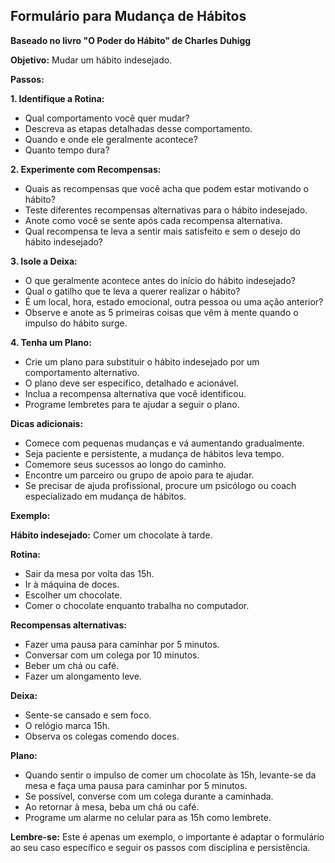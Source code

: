 ## Formulário para Mudança de Hábitos

**Baseado no livro "O Poder do Hábito" de Charles Duhigg**

**Objetivo:** Mudar um hábito indesejado.

**Passos:**

**1. Identifique a Rotina:**

* Qual comportamento você quer mudar?
* Descreva as etapas detalhadas desse comportamento.
* Quando e onde ele geralmente acontece?
* Quanto tempo dura?

**2. Experimente com Recompensas:**

* Quais as recompensas que você acha que podem estar motivando o hábito?
* Teste diferentes recompensas alternativas para o hábito indesejado.
* Anote como você se sente após cada recompensa alternativa.
* Qual recompensa te leva a sentir mais satisfeito e sem o desejo do hábito indesejado?

**3. Isole a Deixa:**

* O que geralmente acontece antes do início do hábito indesejado?
* Qual o gatilho que te leva a querer realizar o hábito?
* É um local, hora, estado emocional, outra pessoa ou uma ação anterior?
* Observe e anote as 5 primeiras coisas que vêm à mente quando o impulso do hábito surge.

**4. Tenha um Plano:**

* Crie um plano para substituir o hábito indesejado por um comportamento alternativo.
* O plano deve ser específico, detalhado e acionável.
* Inclua a recompensa alternativa que você identificou.
* Programe lembretes para te ajudar a seguir o plano.

**Dicas adicionais:**

* Comece com pequenas mudanças e vá aumentando gradualmente.
* Seja paciente e persistente, a mudança de hábitos leva tempo.
* Comemore seus sucessos ao longo do caminho.
* Encontre um parceiro ou grupo de apoio para te ajudar.
* Se precisar de ajuda profissional, procure um psicólogo ou coach especializado em mudança de hábitos.

**Exemplo:**

**Hábito indesejado:** Comer um chocolate à tarde.

**Rotina:**

* Sair da mesa por volta das 15h.
* Ir à máquina de doces.
* Escolher um chocolate.
* Comer o chocolate enquanto trabalha no computador.

**Recompensas alternativas:**

* Fazer uma pausa para caminhar por 5 minutos.
* Conversar com um colega por 10 minutos.
* Beber um chá ou café.
* Fazer um alongamento leve.

**Deixa:**

* Sente-se cansado e sem foco.
* O relógio marca 15h.
* Observa os colegas comendo doces.

**Plano:**

* Quando sentir o impulso de comer um chocolate às 15h, levante-se da mesa e faça uma pausa para caminhar por 5 minutos.
* Se possível, converse com um colega durante a caminhada.
* Ao retornar à mesa, beba um chá ou café.
* Programe um alarme no celular para as 15h como lembrete.

**Lembre-se:** Este é apenas um exemplo, o importante é adaptar o formulário ao seu caso específico e seguir os passos com disciplina e persistência.
